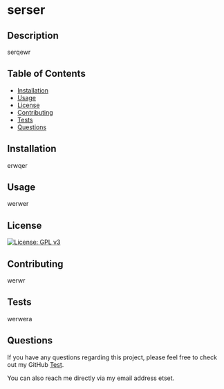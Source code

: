 # serser
  
  ## Description
  
  serqewr
  
  ## Table of Contents
  
  - [Installation](#installation)
  - [Usage](#usage)
  - [License](#license)
  - [Contributing](#contributing)
  - [Tests](#tests)
  - [Questions](#questions)
  
  ## Installation
  
  erwqer
  
  ## Usage
  
  werwer  

  ## License
  
  [![License: GPL v3](https://img.shields.io/badge/License-GPLv3-blue.svg)](https://www.gnu.org/licenses/gpl-3.0)
  
  ## Contributing
  
werwr

  ## Tests
  
werwera

  ## Questions
  
  If you have any questions regarding this project, please feel free to check out my GitHub [Test](https://github.com/Test).
  
  You can also reach me directly via my email address etset.

